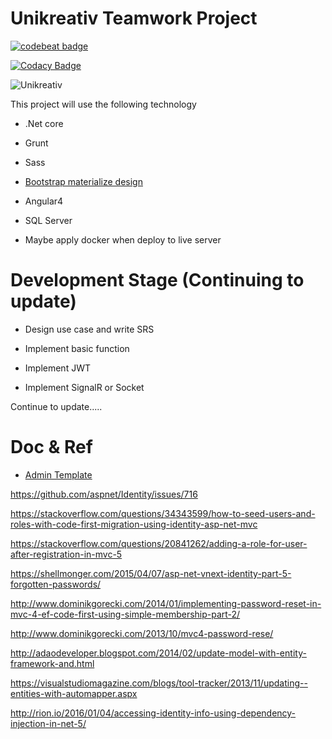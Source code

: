# Unikreativ Teamwork Project
[![codebeat badge](https://codebeat.co/badges/3cc55caf-1f0b-434a-9ddd-6c68156ed87a)](https://codebeat.co/projects/github-com-ngohungphuc-unikreativ-teamwork-master)

[![Codacy Badge](https://api.codacy.com/project/badge/Grade/6f8e51464e4e4af588d61e48d0b523f2)](https://www.codacy.com/app/ngohungphuc95/unikreativ-teamwork?utm_source=github.com&amp;utm_medium=referral&amp;utm_content=ngohungphuc/unikreativ-teamwork&amp;utm_campaign=Badge_Grade)

![Unikreativ](http://unikreativ.com/wp-content/uploads/2016/12/photo-logo.png)

This project will use the following technology

  - .Net core

  - Grunt

  - Sass

  - [Bootstrap materialize design](https://mdbootstrap.com)

  - Angular4

  - SQL Server

  - Maybe apply docker when deploy to live server

# Development Stage (Continuing to update)

  - Design use case and write SRS
  
  - Implement basic function

  - Implement JWT

  - Implement SignalR or Socket

  Continue to update.....


# Doc & Ref

  - [Admin Template](https://mdbootstrap.com/live/_MDB/templates/Admin/home%20v2.html)

  https://github.com/aspnet/Identity/issues/716

  https://stackoverflow.com/questions/34343599/how-to-seed-users-and-roles-with-code-first-migration-using-identity-asp-net-mvc

  https://stackoverflow.com/questions/20841262/adding-a-role-for-user-after-registration-in-mvc-5

  https://shellmonger.com/2015/04/07/asp-net-vnext-identity-part-5-forgotten-passwords/

  http://www.dominikgorecki.com/2014/01/implementing-password-reset-in-mvc-4-ef-code-first-using-simple-membership-part-2/

  http://www.dominikgorecki.com/2013/10/mvc4-password-rese/		

  http://adaodeveloper.blogspot.com/2014/02/update-model-with-entity-framework-and.html

  https://visualstudiomagazine.com/blogs/tool-tracker/2013/11/updating--entities-with-automapper.aspx

  http://rion.io/2016/01/04/accessing-identity-info-using-dependency-injection-in-net-5/